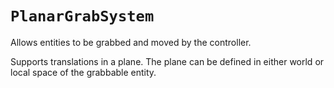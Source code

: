 # `PlanarGrabSystem`


Allows entities to be grabbed and moved by the controller.

Supports translations in a plane. The plane can be defined in either world or
local space of the grabbable entity.
